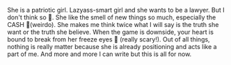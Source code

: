 She is a patriotic girl. Lazyass-smart girl and she wants to be a lawyer. But I don't think so 🙂. She like the smell of new things so much, especially the CASH 🙂(weirdo). She makes me think twice what I will say is the truth she want or the truth she believe. When the game is downside, your heart is bound to break from her freeze eyes 🙂 (really scary!). Out of all things, nothing is really matter because she is already positioning and acts like a part of me. And more and more I can write but this is all for now.
